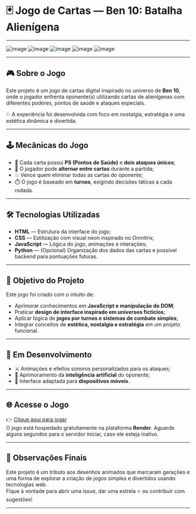 # 🃏 Jogo de Cartas — Ben 10: Batalha Alienígena

---

![image](https://github.com/user-attachments/assets/663b6be4-c75c-4e4b-b811-92aeea1f2093)
![image](https://github.com/user-attachments/assets/ebb8dcbc-8330-40c9-a593-fbae048a34bf)
![image](https://github.com/user-attachments/assets/de52469b-b039-4db5-be35-12a0c40408f8)
![image](https://github.com/user-attachments/assets/2dadb4a3-8f42-4054-9364-ebd0694aebc5)
![image](https://github.com/user-attachments/assets/6953f6b6-2e2b-43b5-a205-e003383a4c1c)

---

## 🎮 Sobre o Jogo

Este projeto é um jogo de cartas digital inspirado no universo de **Ben 10**, onde o jogador enfrenta oponente(s) utilizando cartas de alienígenas com diferentes poderes, pontos de saúde e ataques especiais.

✨ A experiência foi desenvolvida com foco em nostalgia, estratégia e uma estética dinâmica e divertida.

---

## 🕹️ Mecânicas do Jogo

- 🔋 Cada carta possui **PS (Pontos de Saúde)** e **dois ataques únicos**;
- 🧠 O jogador pode **alternar entre cartas** durante a partida;
- 💥 Vence quem eliminar todas as cartas do oponente;
- ⏱️ O jogo é baseado em **turnos**, exigindo decisões táticas a cada rodada.

---

## 🛠️ Tecnologias Utilizadas

- **HTML** — Estrutura da interface do jogo;
- **CSS** — Estilização com visual neon inspirado no Omnitrix;
- **JavaScript** — Lógica do jogo, animações e interações;
- **Python** — (Opcional) Organização dos dados das cartas e possível backend para pontuações futuras.

---

## 🎯 Objetivo do Projeto

Este jogo foi criado com o intuito de:

- Aprimorar conhecimentos em **JavaScript e manipulação do DOM**;
- Praticar **design de interface inspirado em universos fictícios**;
- Aplicar lógica de **jogos por turnos e sistemas de combate simples**;
- Integrar conceitos de **estética, nostalgia e estratégia** em um projeto funcional.

---

## 🚧 Em Desenvolvimento

- ⚔️ Animações e efeitos sonoros personalizados para os ataques;
- 🧠 Aprimoramento da **inteligência artificial** do oponente;
- 📱 Interface adaptada para **dispositivos móveis**.

---

## 🌐 Acesse o Jogo

👉 [Clique aqui para jogar](https://jogo-cartas-58tr.onrender.com)  
O jogo está hospedado gratuitamente na plataforma **Render**. Aguarde alguns segundos para o servidor iniciar, caso ele esteja inativo.

---

## 📌 Observações Finais

Este projeto é um tributo aos desenhos animados que marcaram gerações e uma forma de explorar a criação de jogos simples e divertidos usando tecnologias web.  
Fique à vontade para abrir uma issue, dar uma estrela ⭐ ou contribuir com sugestões!

---
